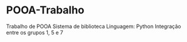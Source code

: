 # POOA-Trabalho
Trabalho de POOA
Sistema de biblioteca
Linguagem: Python
Integração entre os grupos 1, 5 e 7